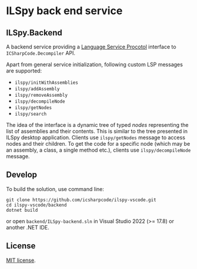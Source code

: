 # ILSpy back end service

## ILSpy.Backend

A backend service providing a [Language Service Procotol](https://microsoft.github.io/language-server-protocol/) interface to `ICSharpCode.Decompiler` API.

Apart from general service initialization, following custom LSP messages are supported:

- `ilspy/initWithAssemblies`
- `ilspy/addAssembly`
- `ilspy/removeAssembly`
- `ilspy/decompileNode`
- `ilspy/getNodes`
- `ilspy/search`

The idea of the interface is a dynamic tree of typed _nodes_ representing the list of assemblies and their contents. This is similar to the tree presented in ILSpy desktop application. Clients use `ilspy/getNodes` message to access nodes and their children. To get the code for a specific node (which may be an assembly, a class, a single method etc.), clients use `ilspy/decompileNode` message.

## Develop

To build the solution, use command line:

```
git clone https://github.com/icsharpcode/ilspy-vscode.git
cd ilspy-vscode/backend
dotnet build
```

or open `backend/ILSpy-backend.sln` in Visual Studio 2022 (>= 17.8) or another .NET IDE.

## License

[MIT license](LICENSE.TXT).
